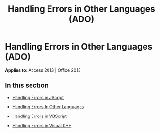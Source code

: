 ﻿---
title: Handling Errors in Other Languages (ADO)
TOCTitle: Handling Errors in Other Languages
ms:assetid: e3a145a2-0d5d-4f95-bb9f-0313592c8e42
ms:mtpsurl: https://msdn.microsoft.com/library/JJ250159(v=office.15)
ms:contentKeyID: 48548319
ms.date: 09/18/2015
mtps_version: v=office.15
---

# Handling Errors in Other Languages (ADO)


**Applies to**: Access 2013 | Office 2013

## In this section

  - [Handling Errors in JScript](handling-errors-in-jscript.md)

  - [Handling Errors In Other Languages](handling-errors-in-other-languages.md)

  - [Handling Errors in VBScript](handling-errors-in-vbscript.md)

  - [Handling Errors in Visual C++](handling-errors-in-visual-c.md)

